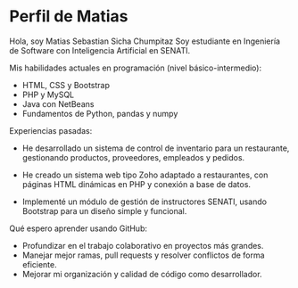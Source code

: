 # Perfil de Matias

Hola, soy Matias Sebastian Sicha Chumpitaz
Soy estudiante en Ingeniería de Software con Inteligencia Artificial en SENATI.

Mis habilidades actuales en programación (nivel básico-intermedio):
- HTML, CSS y Bootstrap
- PHP y MySQL
- Java con NetBeans
- Fundamentos de Python, pandas y numpy

Experiencias pasadas:
- He desarrollado un sistema de control de inventario para un restaurante, gestionando productos, proveedores, empleados y pedidos.

- He creado un sistema web tipo Zoho adaptado a restaurantes, con páginas HTML dinámicas en PHP y conexión a base de datos.

- Implementé un módulo de gestión de instructores SENATI, usando Bootstrap para un diseño simple y funcional.

Qué espero aprender usando GitHub:
- Profundizar en el trabajo colaborativo en proyectos más grandes.
- Manejar mejor ramas, pull requests y resolver conflictos de forma eficiente.
- Mejorar mi organización y calidad de código como desarrollador.